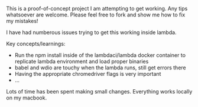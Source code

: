 This is a proof-of-concept project I am attempting to get working. Any tips whatsoever are welcome. Please feel free to fork and show me how to fix my mistakes!

I have had numberous issues trying to get this working inside lambda.

Key concepts/learnings:
- Run the npm install inside of the lambdaci/lambda docker container to replicate lambda environment and load proper binaries
- babel and wdio are touchy when the lambda runs, still get errors there
- Having the appropriate chromedriver flags is very important
- ...

Lots of time has been spent making small changes. Everything works locally on my macbook.